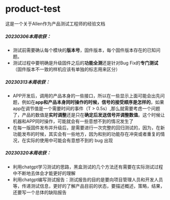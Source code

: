 # product-test
这是一个关于Allen作为产品测试工程师的经验文档
##### 20230306本周收获：
- 测试前需要确认每个模块的**版本号**，固件版本，每个固件版本存在的已知问题。
- 测试过程中要明确是升级固件之后的**功能全测**还是针对Bug Fix的**专门测试**（固件版本不一致的样机应该有单独的标志用来区分）

##### 20230313本周收获：
- APP开发后，调用的产品本身的一些接口，所以在一些显示上面可能会出先问题，例如在**app和产品本身同时操作的时候，信号的接受顺序是怎样的**，如果app在调节值是一个需要时间的事件（T > 0.5s）,那么就需要考虑一个问题了，产品的数值是**实时调整**还是只在**确定后发送信号并调整数值**。这个时候让机器和APP同时操作，可能就会有一些意想不到的情况发生了
- 在每一版固件发布并升级后，是需要进行一次完整的回归测试的，因为，在新功能发布的时候，其实会有一些地方，因为和别的功能存在冲突或者重复的情况，在实际的使用中可能会有意想不到的
 bug 出现
 
##### 20230320本周收获：
- 利用chatgpt学习测试的思路，黑盒测试的几个方法还有需要在实际测试过程中不断地去体会才能更好的理解
- 利用chatgpt编写测试报告：测试报告的目的是要向项目管理人员和开发人员等，传递测试信息，更好的了解产品目前的状态，要描述概述，策略，结果，还要写一个总体的缺陷报告
